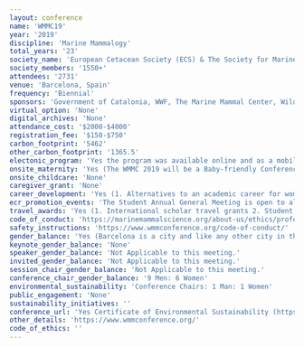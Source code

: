 ```yaml
---
layout: conference 
name: 'WMMC19'
year: '2019'
discipline: 'Marine Mammalogy'
total_years: '23'
society_name: 'European Cetacean Society (ECS) & The Society for Marine Mammalogy (SMM)'
society_members: '1550+'
attendees: '2731'
venue: 'Barcelona, Spain'
frequency: 'Biennial'
sponsors: 'Government of Catalonia, WWF, The Marine Mammal Center, Wildlife computers, Sea Mammal Research Unit, GAP, DAP & WAM, National Marine Mammal Foundation, Animal Welfare Institute, Springer Nature, PR Statistics, GIS IN Ecology, Lotek, ifaw, OPCF, CREEM, ASCOBANS'
virtual_option: 'None'
digital_archives: 'None'
attendance_cost: '$2000-$4000'
registration_fee: '$150-$750'
carbon_footprint: '5462'
other_carbon_footprint: '1365.5'
electonic_program: 'Yes the program was available online and as a mobile phone App.'
onsite_maternity: 'Yes (The WMMC 2019 will be a Baby-friendly Conference and you are welcome to come with your baby. A nursing room will be available Monday-Thursday. This room will be set up for breastfeeding and for parents to be able to stay and rest with their own babies. Please, note that no childcare will be provided. The Conference can provide your companion/baby sitter a special pass to enter the venue and the nursery room, to give you support with your baby care, but this pass will not allow her/him to any other conference spaces such as those dedicated to oral or poster sessions, exhibitors or plenary sessions, and coffee-breaks. To receive this pass, please contact registration@wmmconference.org before your arrival, and provide the name of the companion/baby sitter so that we can have it prepared for you. If you wish to bring your family to the Opening Icebreaker or the Closing Banquet, you must purchase guest tickets for these events. Children under 12 are permitted in free of charge to these events. Baby changing tables are provided in multiple locations as well)'
onsite_childcare: 'None'
caregiver_grant: 'None'
career_development: 'Yes (1. Alternatives to an academic career for women: Where can your degree take you?  2. Win More Battles for Marine Mammals!!! Science Communication for real Impact)'
ecr_promotion_events: 'The Student Annual General Meeting is open to all students registered at the conference and will include short presentations from people from different societies to enhance intersociety collaboration and mentoring, presentations from NGO’s offering opportunities for students, and more. In addition, students will be able to give their opinion/suggestions on how to better address student needs within our respective societies.'
travel_awards: 'Yes (1. International scholar travel grants 2. Student Travel Grants)'
code_of_conduct: 'https://marinemammalscience.org/about-us/ethics/professional-ethics-code/'
safety_instructions: 'https://www.wmmconference.org/code-of-conduct/'
gender_balance: 'Yes (Barcelona is a city and like any other city in the World you should take basic precautions when walking around.  Please click on the link for helpful tips and advice for navigating the city. The link:https://mossos.gencat.cat/en/consells_de_seguretat/per_als_assistents_a_congressos/index.html)'
keynote_gender_balance: 'None'
speaker_gender_balance: 'Not Applicable to this meeting.'
invited_gender_balance: 'Not Applicable to this meeting.'
session_chair_gender_balance: 'Not Applicable to this meeting.'
conference_chair_gender_balance: '9 Men: 6 Women'
environmental_sustainability: 'Conference Chairs: 1 Man: 1 Women'
public_engagement: 'None'
sustainability_initiatives: ''
conference_url: 'Yes Certificate of Environmental Sustainability (https://ccib.es/en/sustainable-events/certifications/), also a disclaimer (The World Marine Mammal Conference encourages all participants to consider their carbon footprint while traveling to Barcelona, and applauds any actions taken to offset that impact.  Our Societies do not endorse any particular plan, and support participants investigating actions that are best for them. The Centro de Convenciones Internacional de Barcelona (CCIB) was chosen as our conference venue because of its environmental certificate of sustainability. To reduce Conference carbon emissions, we will not be printing the entire program, but will instead offer a small pocket guide, and your welcome package will contain a coffee mug that can be used throughout the conference.)'
other_details: 'https://www.wmmconference.org/'
code_of_ethics: ''
---
```

